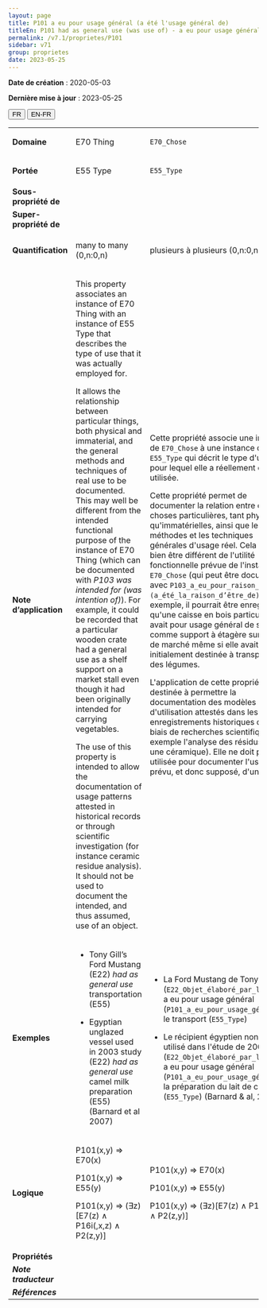 ```yaml
---
layout: page
title: P101 a eu pour usage général (a été l'usage général de)
titleEn: P101 had as general use (was use of) - a eu pour usage général (a été l'usage général de)
permalink: /v7.1/proprietes/P101
sidebar: v71
group: proprietes
date: 2023-05-25
---
```


**Date de création** : 2020-05-03

**Dernière mise à jour** : 2023-05-25

<div class="lang-buttons">
 <button id="fr" class="activate">FR</button>
 <button id="en-fr">EN-FR</button>
</div>

<table>
<tbody>
<tr>
<td><strong>Domaine</strong></td>
<td class="en">
<p>E70 Thing</p>
</td>
<td>
<p><code class="language-plaintext highlighter-rouge">E70_Chose</code></p>
</td>
</tr>
<tr>
<td><strong>Portée</strong></td>
<td class="en">
<p>E55 Type</p>
</td>
<td>
<p><code class="language-plaintext highlighter-rouge">E55_Type</code></p>
</td>
</tr>
<tr>
<td><strong>Sous-propriété de</strong></td>
<td class="en">
</td>
<td>
</td>
</tr>
<tr>
<td><strong>Super-propriété de</strong></td>
<td class="en">
</td>
<td>
</td>
</tr>
<tr>
<td><strong>Quantification</strong></td>
<td class="en">
<p>many to many (0,n:0,n)</p>
</td>
<td>
<p>plusieurs à plusieurs (0,n:0,n)</p>
</td>
</tr>
<tr>
<td><strong>Note d’application</strong></td>
<td class="en">
<p>This property associates an instance of E70 Thing with an instance of E55 Type that describes the type of use that it was actually employed for.</p>
<p>It allows the relationship between particular things, both physical and immaterial, and the general methods and techniques of real use to be documented. This may well be different from the intended functional purpose of the instance of E70 Thing (which can be documented with <em>P103 was intended for (was intention of)</em>). For example, it could be recorded that a particular wooden crate had a general use as a shelf support on a market stall even though it had been originally intended for carrying vegetables.</p>
<p>The use of this property is intended to allow the documentation of usage patterns attested in historical records or through scientific investigation (for instance ceramic residue analysis). It should not be used to document the intended, and thus assumed, use of an object.</p>
</td>
<td>
<p>Cette propriété associe une instance de <code class="language-plaintext highlighter-rouge">E70_Chose</code> à une instance de <code class="language-plaintext highlighter-rouge">E55_Type</code> qui décrit le type d'usage pour lequel elle a réellement été utilisée.</p>
<p>Cette propriété permet de documenter la relation entre des choses particulières, tant physiques qu'immatérielles, ainsi que les méthodes et les techniques générales d'usage réel. Cela peut bien être différent de l'utilité fonctionnelle prévue de l'instance de <code class="language-plaintext highlighter-rouge">E70_Chose</code> (qui peut être documentée avec <code class="language-plaintext highlighter-rouge">P103_a_eu_pour_raison_d’être (a_été_la_raison_d’être_de)</code>). Par exemple, il pourrait être enregistré qu'une caisse en bois particulière avait pour usage général de servir comme support à étagère sur un étal de marché même si elle avait été initialement destinée à transporter des légumes.</p>
<p>L'application de cette propriété est destinée à permettre la documentation des modèles d'utilisation attestés dans les enregistrements historiques ou par le biais de recherches scientifiques (par exemple l'analyse des résidus sur une céramique). Elle ne doit pas être utilisée pour documenter l'usage prévu, et donc supposé, d'un objet.</p>
</td>
</tr>
<tr>
<td><strong>Exemples</strong></td>
<td class="en">
<ul>
<li><p>Tony Gill’s Ford Mustang (E22) <em>had as general use</em> transportation (E55)</p>
</li>
<li><p>Egyptian unglazed vessel used in 2003 study (E22) <em>had as general use</em> camel milk preparation (E55) (Barnard et al 2007)</p>
</li>
</ul>
</td>
<td>
<ul>
<li><p>La Ford Mustang de Tony Gill (<code class="language-plaintext highlighter-rouge">E22_Objet_élaboré_par_l’humain</code>) a eu pour usage général (<code class="language-plaintext highlighter-rouge">P101_a_eu_pour_usage_général</code>) le transport (<code class="language-plaintext highlighter-rouge">E55_Type</code>)</p>
</li>
<li><p>Le récipient égyptien non émaillé utilisé dans l'étude de 2003 (<code class="language-plaintext highlighter-rouge">E22_Objet_élaboré_par_l’humain</code>) a eu pour usage général (<code class="language-plaintext highlighter-rouge">P101_a_eu_pour_usage_général</code>) la préparation du lait de chamelle (<code class="language-plaintext highlighter-rouge">E55_Type</code>) (Barnard & al, 2007)</p>
</li>
</ul>
</td>
</tr>
<tr>
<td><strong>Logique</strong></td>
<td class="en">
<p>P101(x,y) ⇒ E70(x)</p>
<p>P101(x,y) ⇒ E55(y) </p>
<p>P101(x,y) ⇒ (∃z)[E7(z) ∧ P16i(,x,z) ∧  P2(z,y)]</p>
</td>
<td>
<p>P101(x,y) ⇒ E70(x)</p>
<p>P101(x,y) ⇒ E55(y) </p>
<p>P101(x,y) ⇒ (∃z)[E7(z) ∧ P16i(,x,z) ∧  P2(z,y)]</p>
</td>
</tr>
<tr>
<td><strong>Propriétés</strong></td>
<td class="en">
</td>
<td>
</td>
</tr>
<tr>
<td><strong><em>Note traducteur</em></strong></td>
<td colspan="2">
</td>
</tr>
<tr>
<td><strong><em>Références</em></strong></td>
<td colspan="2">
</td>
</tr>
</tbody>
</table>

